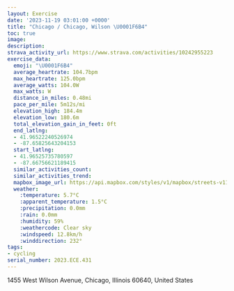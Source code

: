 ```yaml
---
layout: Exercise
date: '2023-11-19 03:01:00 +0000'
title: "Chicago / Chicago, Wilson \U0001F6B4"
toc: true
image:
description:
strava_activity_url: https://www.strava.com/activities/10242955223
exercise_data:
  emoji: "\U0001F6B4"
  average_heartrate: 104.7bpm
  max_heartrate: 125.0bpm
  average_watts: 104.0W
  max_watts: W
  distance_in_miles: 0.48mi
  pace_per_mile: 5m12s/mi
  elevation_high: 184.4m
  elevation_low: 180.6m
  total_elevation_gain_in_feet: 0ft
  end_latlng:
  - 41.96522240526974
  - -87.65825643204153
  start_latlng:
  - 41.96525735780597
  - -87.66756621189415
  similar_activities_count:
  similar_activities_trend:
  mapbox_image_url: https://api.mapbox.com/styles/v1/mapbox/streets-v11/static/path-5+787af2-1.0(ajc_Gl~%60vOMi_%40),pin-s-s+e5b22e(-87.66455,41.96529),pin-s-f+89ae00(-87.65938,41.965360000000004)/auto/800x800?access_token=pk.eyJ1Ijoiam9zaGJlY2ttYW4iLCJhIjoiY205eWR2aDd1MWZ6djJrbXc4a3M0bWZleiJ9.XiG9OWkNcZk2QzjJbxLB4A
  weather:
    :temperature: 5.7°C
    :apparent_temperature: 1.5°C
    :precipitation: 0.0mm
    :rain: 0.0mm
    :humidity: 59%
    :weathercode: Clear sky
    :windspeed: 12.8km/h
    :winddirection: 232°
tags:
- cycling
serial_number: 2023.ECE.431
---
```

1455 West Wilson Avenue, Chicago, Illinois 60640, United States

